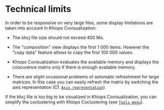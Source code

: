 #  Technical limits

In order to be responsive on very large files, some display limitations are taken into account in Khiops Covisualization:

  - The khcj file size should not exceed 400 Mo.

  - The "composition" view displays the first 1 000 items. However the "copy data" feature allows to copy the first 100 000 values.

  - Khiops Covisualization evaluates the available memory and displays the coocurence matrix only if there is enough available memory.

  - There are slight occasional problems of automatic refreshment for large matrices. In this case you can easily refresh the matrix by switching the axis 
	representation (Cf. [`Axis representation`](features.md#axis-representation)).

If the khcj file is too big to be visualized in Khiops Covisualization, you can simplify the coclustering with Khiops Coclustering 
(see [`Tools menu`](../coclustering/tools.md)).